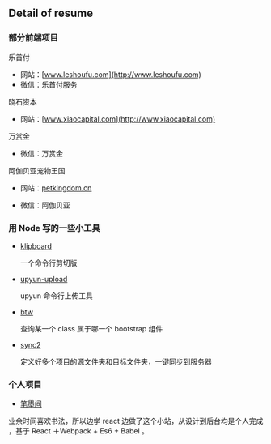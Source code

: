## Detail of resume

### 部分前端项目

乐首付

* 网站：[www.leshoufu.com](http://www.leshoufu.com)
* 微信：乐首付服务

晓石资本

- 网站：[www.xiaocapital.com](http://www.xiaocapital.com)

万赏金

- 微信：万赏金

阿伽贝亚宠物王国

- 网站：[petkingdom.cn](http://www.petkingdom.cn)


* 微信：阿伽贝亚



### 用 Node 写的一些小工具

- [klipboard](https://github.com/yuwancumian/klipboard)

  一个命令行剪切版

- [upyun-upload](https://github.com/yuwancumian/upyun-upload)

  upyun 命令行上传工具

- [btw](https://github.com/yuwancumian/btw)

  查询某一个 class 属于哪一个 bootstrap 组件

- [sync2](https://github.com/yuwancumian/sync2)

  定义好多个项目的源文件夹和目标文件夹，一键同步到服务器

### 个人项目

- [笔墨间](http://www.bimojian.com)

业余时间喜欢书法，所以边学 react 边做了这个小站，从设计到后台均是个人完成  ，基于 React ＋Webpack + Es6 + Babel 。






